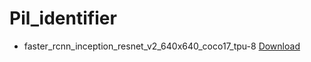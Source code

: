 # Pil_identifier

- faster_rcnn_inception_resnet_v2_640x640_coco17_tpu-8 [Download](https://drive.google.com/file/d/1hf3xRdbGpKeerWvzEZhnTc4OZkxeXZe7/view?usp=sharing)
